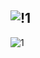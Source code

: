 
![!1](https://user-images.githubusercontent.com/95434302/229304293-a6dd30b2-316f-4809-b26d-86232f0f4f34.png)
---
![1](https://user-images.githubusercontent.com/95434302/229304310-89faf187-29de-4ff0-96eb-697296f61e75.png)
